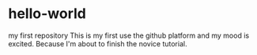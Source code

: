 # hello-world
my first repository
This is my first use the github platform and my mood is excited.
Because I'm about to finish the novice tutorial.
